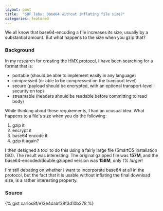 ```yaml
---
layout: post
title:  "S8F labs: Base64 without inflating file size?"
categories: featured
---
```


We all know that base64-encoding a file increases its size, usually by a substantial
amount. But what happens to the size when you gzip that?

### Background

In my research for creating the [HMX protocol](https://s8f.org/1395871438/), I
have been searching for a format that is:

- portable (should be able to implement easily in any language)
- compressed (or able to be compressed on the transport level)
- secure (payload should be encrypted, with an optional transport-level security on top)
- streamable (headers should be readable before committing to read body)

While thinking about these requirements, I had an unusual idea. What happens
to a file's size when you do the following:

1. gzip it
2. encrypt it
3. base64 encode it
4. gzip it again?

I then designed a tool to do this using a fairly large file (SmartOS
installation ISO). The result was interesting: The original gzipped file was **157M**,
and the base64-encoded/double gzipped version was **158M**, only _1% larger_!

I'm still debating on whether I want to incorporate base64 at all in the protocol,
but the fact that it is usable without inflating the final download size, is
a rather interesting property.

### Source

{% gist carlos8f/e13e4dabf38f3d10b278 %}
